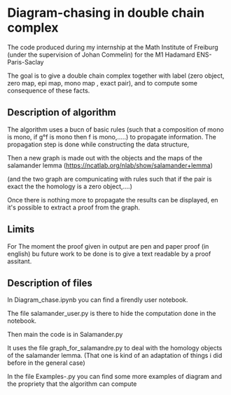 # Diagram-chasing in double chain complex
The code produced during my internship at the Math Institute of Freiburg (under the supervision of Johan Commelin) for the M1 Hadamard ENS-Paris-Saclay

The goal is to give a double chain complex together with label (zero object, zero map, epi map, mono map , exact pair), and to compute some consequence of these facts.

## Description of algorithm
The algorithm uses a bucn of basic rules (such that a composition of mono is mono, if g°f is mono then f is mono,.....) to propagate information.
The propagation step is done while constructing the data structure,

Then a new graph is made out with the objects and the maps of the salamander lemma (https://ncatlab.org/nlab/show/salamander+lemma)

(and the two graph are compunicating with rules such that if the pair is exact the the homology is a zero object,....)

Once there is nothing more to propagate the results can be displayed, en it's possible to extract a proof from the graph.

## Limits 
For The moment the proof given in output are pen and paper proof (in english) bu future work to be done is to give a text readable by a proof assitant.


## Description of files
In Diagram_chase.ipynb you can find a firendly user notebook.

The file salamander_user.py is there to hide the computation done in the notebook.

Then main the code is in Salamander.py

It uses the file graph_for_salamandre.py to deal with the homology objects of the salamander lemma.
(That one is kind of an adaptation of things i did before in the general case)

In the file Examples-.py you can find some more examples of diagram and the propriety that the algorithm can compute
